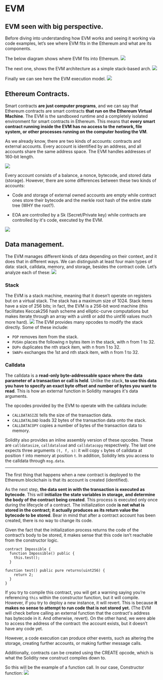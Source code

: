 # EVM

## EVM seen with big perspective.
Before diving into understanding how EVM works and seeing it working via code examples, let’s see where EVM fits in the Ethereum and what are its components.

The below diagram shows where EVM fits into Ethereum.
![](https://cdn-images-1.medium.com/max/800/1*ajksoo8DEQl-COk84HdVvA.png)

The next one, shows the EVM architecture as a simple stack-based arch.
![](https://cdn-images-1.medium.com/max/800/1*34JdmUiX5ZeT2AESYPtPFw.png)

Finally we can see here the EVM execution model.
![](https://cdn-images-1.medium.com/max/800/1*5gNAMNT4csJdQuuj1a-R-Q.png)

## Ethereum Contracts.

Smart contracts **are just computer programs**, and we can say that Ethereum contracts are smart contracts **that run on the Ethereum Virtual Machine**. The EVM is the sandboxed runtime and a completely isolated environment for smart contracts in Ethereum. This means that **every smart contract running inside the EVM has no access to the network, file system, or other processes running on the computer hosting the VM**.

As we already know, there are two kinds of accounts: contracts and external accounts. Every account is identified by an address, and all accounts share the same address space. The EVM handles addresses of 160-bit length.

![](https://cdn-images-1.medium.com/max/800/1*zEEt3J7gnUiyOhzXVl1jHw.png)

Every account consists of a balance, a nonce, bytecode, and stored data (storage). However, there are some differences between these two kinds of accounts:
- Code and storage of external owned accounts are empty while contract ones store their bytecode and the merkle root hash of the entire state tree (WHY the root?).

- EOA are controlled by a Sk (Secret/Private key) while contracts are controlled by it's code, executed by the EVM.

![](https://cdn-images-1.medium.com/max/800/1*YC5PFXSJlZPw6zQWOuE7WQ.png)

## Data management.

The EVM manages different kinds of data depending on their context, and it does that in different ways. We can distinguish at least four main types of data: stack, calldata, memory, and storage, besides the contract code. Let’s analyze each of these:
![](https://cdn-images-1.medium.com/max/800/1*vlPf6wUYH3LBBS2wwL00PA.png)

### Stack

The EVM is a stack machine, meaning that it doesn’t operate on registers but on a virtual stack. The stack has a maximum size of 1024. Stack items have a size of 256 bits; in fact, the EVM is a 256-bit word machine (this facilitates Keccak256 hash scheme and elliptic-curve computations but makes iterate through an array with a uint8 or add tho uint16 values much more hard). 
![](https://cdn-images-1.medium.com/max/800/1*-0srYYCvIVZf05FyFEEa8g.png)
The EVM provides many opcodes to modify the stack directly. Some of these include:

- `POP` removes item from the stack.
- `PUSHn` places the following n bytes item in the stack, with n from 1 to 32.
- `DUPn` duplicates the nth stack item, with n from 1 to 32.
- `SWAPn` exchanges the 1st and nth stack item, with n from 1 to 32.

### Calldata

The calldata is a **read-only byte-addressable space where the data parameter of a transaction or call is held**. Unlike the stack, **to use this data you have to specify an exact byte offset and number of bytes you want to read**. This is how an external function in Solidity manages it's data arguments.

The opcodes provided by the EVM to operate with the calldata include:

- `CALLDATASIZE` tells the size of the transaction data.
- `CALLDATALOAD` loads 32 bytes of the transaction data onto the stack.
- `CALLDATACOPY` copies a number of bytes of the transaction data to memory.

Solidity also provides an inline assembly version of these opcodes. These are `calldatasize`, `calldataload` and `calldatacopy` respectively. The last one expects three arguments `(t, f, s)`: it will copy `s` bytes of calldata at position `f` into memory at position `t`. In addition, Solidity lets you access to the calldata through `msg.data`.

------------------------------------------------------------------------------------


The first thing that happens when a new contract is deployed to the Ethereum blockchain is that its account is created (identified).

As the next step, **the data sent in with the transaction is executed as bytecode**. This will **initialize the state variables in storage, and determine the body of the contract being created**. This process is executed only once during the lifecycle of a contract. The initialization code **is not what is stored in the contract; it actually produces as its return value the bytecode to be stored**. Bear in mind that after a contract account has been created, there is no way to change its code.

Given the fact that the initialization process returns the code of the contract’s body to be stored, it makes sense that this code isn’t reachable from the constructor logic.
```solidity
contract Impossible {
  function Impossible() public {
    this.test();
  }

function test() public pure returns(uint256) {
    return 2;
  }
}
```

If you try to compile this contract, you will get a warning saying you’re referencing `this` within the constructor function, but it will compile. However, if you try to deploy a new instance, it will revert. This is because **it makes no sense to attempt to run code that is not stored yet.** (The EVM will check before calling an external function that the contract's address has bytecode in it. And otherwise, revert). On the other hand, we were able to access the address of the contract: the account exists, but it doesn’t have any code yet.

However, a code execution can produce other events, such as altering the storage, creating further accounts, or making further message calls.

Additionally, contracts can be created using the CREATE opcode, which is what the Solidity new construct compiles down to.

So this will be the example of a function call. In our case, Constructor function:
![](https://cdn-images-1.medium.com/max/1600/1*I33DzSpkzElt0Cc0OCwsmw.png)





